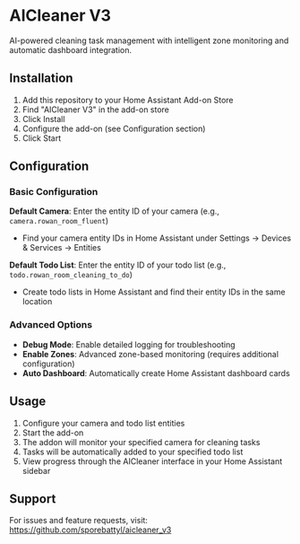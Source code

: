 # AICleaner V3

AI-powered cleaning task management with intelligent zone monitoring and automatic dashboard integration.

## Installation

1. Add this repository to your Home Assistant Add-on Store
2. Find "AICleaner V3" in the add-on store
3. Click Install
4. Configure the add-on (see Configuration section)
5. Click Start

## Configuration

### Basic Configuration

**Default Camera**: Enter the entity ID of your camera (e.g., `camera.rowan_room_fluent`)
- Find your camera entity IDs in Home Assistant under Settings → Devices & Services → Entities

**Default Todo List**: Enter the entity ID of your todo list (e.g., `todo.rowan_room_cleaning_to_do`)
- Create todo lists in Home Assistant and find their entity IDs in the same location

### Advanced Options

- **Debug Mode**: Enable detailed logging for troubleshooting
- **Enable Zones**: Advanced zone-based monitoring (requires additional configuration)
- **Auto Dashboard**: Automatically create Home Assistant dashboard cards

## Usage

1. Configure your camera and todo list entities
2. Start the add-on
3. The addon will monitor your specified camera for cleaning tasks
4. Tasks will be automatically added to your specified todo list
5. View progress through the AICleaner interface in your Home Assistant sidebar

## Support

For issues and feature requests, visit: https://github.com/sporebattyl/aicleaner_v3